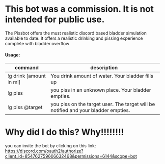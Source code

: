 # This bot was a commission. It is not intended for public use.

The Pissbot offers the must realistic discord based bladder simulation available to date.
It offers a realistic drinking and pissing experience complete with bladder overflow

#### Usage:
| command | description    |
----------|------------    |
| !g drink [amount in ml] | You drink amount of water. Your bladder fills up
| !g piss | you piss in an unknown place. Your bladder empties.
| !g piss @target | you piss on the target user. The target will be notified and your bladder empties.|

# Why did I do this? Why!!!!!!!!

you can invite the bot by clicking on this link: https://discord.com/oauth2/authorize?client_id=854762759606632468&permissions=6144&scope=bot